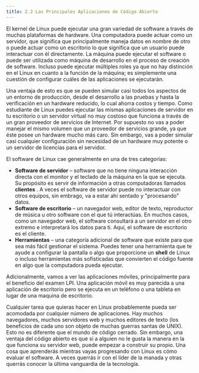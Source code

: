 ```yaml
---
title: 2.2 Las Principales Aplicaciones de Código Abierto
---
```


El kernel de Linux puede ejecutar una gran variedad de software a través de muchas plataformas de hardware. Una computadora puede actuar como un servidor, que significa que principalmente maneja datos en nombre de otro o puede actuar como un escritorio lo que significa que un usuario puede interactuar con él directamente. La máquina puede ejecutar el software o puede ser utilizada como máquina de desarrollo en el proceso de creación de software. Incluso puede ejecutar múltiples roles ya que no hay distinción en el Linux en cuanto a la función de la máquina; es simplemente una cuestión de configurar cuáles de las aplicaciones se ejecutarán.

Una ventaja de esto es que se pueden simular casi todos los aspectos de un entorno de producción, desde el desarrollo a las pruebas y hasta la verificación en un hardware reducido, lo cual ahorra costos y tiempo. Como estudiante de Linux puedes ejecutar las mismas aplicaciones de servidor en tu escritorio o un servidor virtual no muy costoso que funciona a través de un gran proveedor de servicios de Internet. Por supuesto no vas a poder manejar el mismo volumen que un proveedor de servicios grande, ya que éste posee un hardware mucho más caro. Sin embargo, vas a poder simular casi cualquier configuración sin necesidad de un hardware muy potente o un servidor de licencias para el servidor.

El software de Linux cae generalmente en una de tres categorías:

* **Software de servidor** – software que no tiene ninguna interacción directa con el monitor y el teclado de la máquina en la que se ejecuta. Su propósito es servir de información a otras computadoras llamados **clientes** . A veces el software de servidor puede no interactuar con otros equipos, sin embrago, va a estar ahí sentado y "procesando" datos.
* **Software de escritorio** – un navegador web, editor de texto, reproductor de música u otro software con el que tú interactúas. En muchos casos, como un navegador web, el software consultará a un servidor en el otro extremo e interpretará los datos para ti. Aquí, el software de escritorio es el cliente.
* **Herramientas** – una categoría adicional de software que existe para que sea más fácil gestionar el sistema. Puedes tener una herramienta que te ayude a configurar la pantalla o algo que proporcione un **shell** de Linux o incluso herramientas más sofisticadas que convierten el código fuente en algo que la computadora pueda ejecutar.

Adicionalmente, vamos a ver las aplicaciones móviles, principalmente para el beneficio del examen LPI. Una aplicación móvil es muy parecida a una aplicación de escritorio pero se ejecuta en un teléfono o una tableta en lugar de una maquina de escritorio.

Cualquier tarea que quieras hacer en Linux probablemente pueda ser acomodada por cualquier número de aplicaciones. Hay muchos navegadores, muchos servidores web y muchos editores de texto (los beneficios de cada uno son objeto de muchas guerras santas de UNIX). Esto no es diferente que el mundo de código cerrado. Sin embargo, una ventaja del código abierto es que si a alguien no le gusta la manera en la que funciona su servidor web, puede empezar a construir su propio. Una cosa que aprenderás mientras vayas progresando con Linux es cómo evaluar el software. A veces querrás ir con el líder de la manada y otras querrás conocer la última vanguardia de la tecnología.
